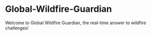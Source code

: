 # Global-Wildfire-Guardian
Welcome to Global Wildfire Guardian, the real-time answer to wildfire challenges! 
